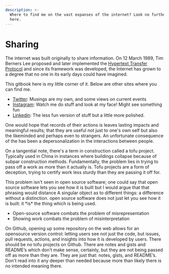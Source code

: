 ```yaml
---
description: >-
  Where to find me on the vast expanses of the internet? Look no further than
  here.
---
```


# Sharing

The internet was built originally to share information. On 12 March 1989, Tim Berners Lee proposed and later implemented the [Hypertext Transfer Protocol](https://www.w3.org/Talks/9608HTTP/) and since its framework was developed, the Internet has grown to a degree that no one in its early days could have imagined.

This gitbook here is my little corner of it. Below are other sites where you can find me.&#x20;

* [Twitter](https://twitter.com/nkintc): Musings are my own, and some views on current events
* [Instagram](https://www.instagram.com/nkintc/): Watch me do stuff and look at my face! Might see something fun
* [Linkedin](https://www.linkedin.com/in/chris-nkinthorn-65463213a/): The less fun version of stuff but a little more polished.&#x20;

One would hope that records of their actions is leaves lasting impacts and meaningful results; that they are useful not just to one's own self but also the likeminded and perhaps even to strangers. An unfortunate consequence of the has been a depersonalization in the interactions between people.&#x20;

On a tangential note, there's a term in construction called a tofu project. Typically used in China in instances where buildings collapse because of subpar construction methods. Fundamentally, the problem lies in trying to pass off a work as more than it actually is. Tofu projects are a form of deception, trying to certify work less sturdy than they are passing it off for.&#x20;

This problem isn't seen in open source software; one could say that open source software lets you see how it is built but I would argue that that phrasing would distance A singular object as to different things: a difference without a distinction. open source software does not just let you see how it is built: it \*is\* the thing which is being used.&#x20;

* Open-source software combats the problem of misrepresentation&#x20;
* Showing work combats the problem of misinterpretation&#x20;

On Github, opening up some repository on the web allows for an opensource version control: letting users see not just the code, but issues, pull requests, actions, and insights into how it is developed by users. There should be no tofu projects on Github. There are notes and gists and README’s which don’t make sense, certainly, but they are not being passed off as more than they are. They are just that: notes, gists, and README’s. Don't read into it any deeper than needed because more than likely there is no intended meaning there.&#x20;





